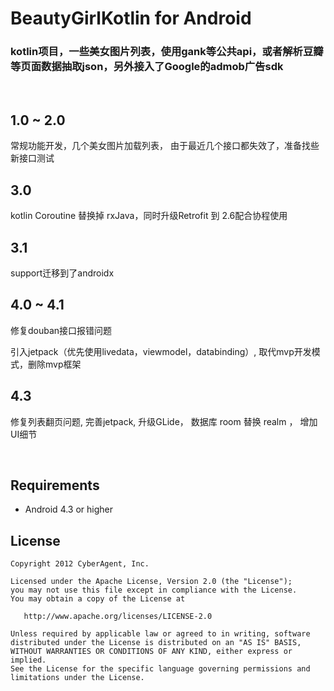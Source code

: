 # BeautyGirlKotlin for Android 

### kotlin项目，一些美女图片列表，使用gank等公共api，或者解析豆瓣等页面数据抽取json，另外接入了Google的admob广告sdk
<br>


## 1.0 ~ 2.0 

常规功能开发，几个美女图片加载列表， 由于最近几个接口都失效了，准备找些新接口测试

## 3.0 

kotlin Coroutine 替换掉 rxJava，同时升级Retrofit 到 2.6配合协程使用

## 3.1 

support迁移到了androidx 

## 4.0 ~ 4.1

修复douban接口报错问题


引入jetpack（优先使用livedata，viewmodel，databinding）, 取代mvp开发模式，删除mvp框架

## 4.3
修复列表翻页问题, 完善jetpack, 升级GLide， 数据库 room 替换 realm ， 增加UI细节


<br>

## Requirements
* Android 4.3 or higher 

## License
    Copyright 2012 CyberAgent, Inc.

    Licensed under the Apache License, Version 2.0 (the "License");
    you may not use this file except in compliance with the License.
    You may obtain a copy of the License at

       http://www.apache.org/licenses/LICENSE-2.0

    Unless required by applicable law or agreed to in writing, software
    distributed under the License is distributed on an "AS IS" BASIS,
    WITHOUT WARRANTIES OR CONDITIONS OF ANY KIND, either express or implied.
    See the License for the specific language governing permissions and
    limitations under the License.




